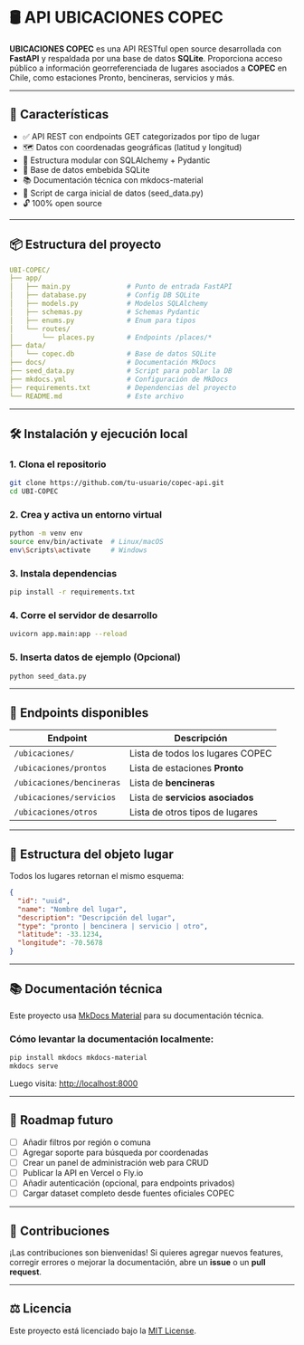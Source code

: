 # 🛢️ API UBICACIONES COPEC
**UBICACIONES COPEC** es una API RESTful open source desarrollada con **FastAPI** y respaldada por una base de datos **SQLite**. Proporciona acceso público a información georreferenciada de lugares asociados a **COPEC** en Chile, como estaciones Pronto, bencineras, servicios y más.

---

## 🚀 Características
- ✅ API REST con endpoints GET categorizados por tipo de lugar
- 🗺️ Datos con coordenadas geográficas (latitud y longitud)
- 🧩 Estructura modular con SQLAlchemy + Pydantic
- 💾 Base de datos embebida SQLite
- 📚 Documentación técnica con mkdocs-material
- 🧪 Script de carga inicial de datos (seed_data.py)
- 🔓 100% open source

---

## 📦 Estructura del proyecto

```yaml
UBI-COPEC/
├── app/
│   ├── main.py              # Punto de entrada FastAPI
│   ├── database.py          # Config DB SQLite
│   ├── models.py            # Modelos SQLAlchemy
│   ├── schemas.py           # Schemas Pydantic
│   ├── enums.py             # Enum para tipos
│   └── routes/
│       └── places.py        # Endpoints /places/*
├── data/
│   └── copec.db             # Base de datos SQLite
├── docs/                    # Documentación MkDocs
├── seed_data.py             # Script para poblar la DB
├── mkdocs.yml               # Configuración de MkDocs
├── requirements.txt         # Dependencias del proyecto
└── README.md                # Este archivo
```

---

## 🛠️ Instalación y ejecución local

### 1. Clona el repositorio

```bash
git clone https://github.com/tu-usuario/copec-api.git
cd UBI-COPEC
```

### 2. Crea y activa un entorno virtual

```bash
python -m venv env
source env/bin/activate  # Linux/macOS
env\Scripts\activate     # Windows
```

### 3. Instala dependencias

```bash
pip install -r requirements.txt
```

### 4. Corre el servidor de desarrollo

```bash
uvicorn app.main:app --reload
```

### 5. Inserta datos de ejemplo (Opcional)

```bash
python seed_data.py
```

---

## 🔗 Endpoints disponibles

| Endpoint                  | Descripción                                   |
|--------------------------|-----------------------------------------------|
| `/ubicaciones/`               | Lista de todos los lugares COPEC              |
| `/ubicaciones/prontos`        | Lista de estaciones **Pronto**                |
| `/ubicaciones/bencineras`     | Lista de **bencineras**                       |
| `/ubicaciones/servicios`      | Lista de **servicios asociados**              |
| `/ubicaciones/otros`          | Lista de otros tipos de lugares               |

---

## 🧱 Estructura del objeto lugar

Todos los lugares retornan el mismo esquema:

```json
{
  "id": "uuid",
  "name": "Nombre del lugar",
  "description": "Descripción del lugar",
  "type": "pronto | bencinera | servicio | otro",
  "latitude": -33.1234,
  "longitude": -70.5678
}
```

---

## 📚 Documentación técnica

Este proyecto usa [MkDocs Material](https://squidfunk.github.io/mkdocs-material/) para su documentación técnica.

### Cómo levantar la documentación localmente:

```bash
pip install mkdocs mkdocs-material
mkdocs serve
```

Luego visita: [http://localhost:8000](http://localhost:8000)

---

## 📌 Roadmap futuro

- [ ] Añadir filtros por región o comuna  
- [ ] Agregar soporte para búsqueda por coordenadas  
- [ ] Crear un panel de administración web para CRUD  
- [ ] Publicar la API en Vercel o Fly.io  
- [ ] Añadir autenticación (opcional, para endpoints privados)  
- [ ] Cargar dataset completo desde fuentes oficiales COPEC  

---

## 🤝 Contribuciones

¡Las contribuciones son bienvenidas! Si quieres agregar nuevos features, corregir errores o mejorar la documentación, abre un **issue** o un **pull request**.

---

## ⚖️ Licencia

Este proyecto está licenciado bajo la [MIT License](LICENSE).